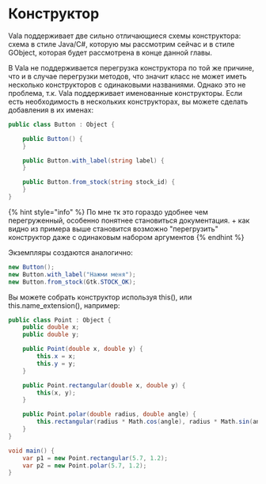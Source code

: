 # Конструктор

Vala поддерживает две сильно отличающиеся схемы конструктора: схема в стиле Java/C\#, которую мы рассмотрим сейчас и в стиле GObject, которая будет рассмотрена в конце данной главы.

В Vala не поддерживается перегрузка конструктора по той же причине, что и в случае перегрузки методов, что значит класс не может иметь несколько конструкторов с одинаковыми названиями. Однако это не проблема, т.к. Vala поддерживает именованные конструкторы. Если есть необходимость в нескольких конструкторах, вы можете сделать добавления в их именах:

```csharp
public class Button : Object {

    public Button() {
    }

    public Button.with_label(string label) {
    }

    public Button.from_stock(string stock_id) {
    }
}
```

{% hint style="info" %}
По мне тк это гораздо удобнее чем перегруженный, особенно понятнее становиться документация. + как видно из примера выше становится возможно "перегрузить" конструктор даже с одинаковым набором аргументов 
{% endhint %}

Экземпляры создаются аналогично:

```csharp
new Button();
new Button.with_label("Нажми меня");
new Button.from_stock(Gtk.STOCK_OK);
```

Вы можете собрать конструктор используя this\(\), или this.name\_extension\(\), например:

```csharp
public class Point : Object {
    public double x;
    public double y;

    public Point(double x, double y) {
        this.x = x;
        this.y = y;
    }

    public Point.rectangular(double x, double y) {
        this(x, y);
    }

    public Point.polar(double radius, double angle) {
        this.rectangular(radius * Math.cos(angle), radius * Math.sin(angle));
    }
}

void main() {
    var p1 = new Point.rectangular(5.7, 1.2);
    var p2 = new Point.polar(5.7, 1.2);
}
```

